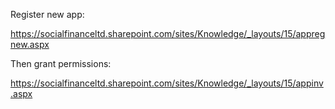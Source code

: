 
Register new app:

https://socialfinanceltd.sharepoint.com/sites/Knowledge/_layouts/15/appregnew.aspx

Then grant permissions:

https://socialfinanceltd.sharepoint.com/sites/Knowledge/_layouts/15/appinv.aspx

<AppPermissionRequests AllowAppOnlyPolicy="true">
  <AppPermissionRequest Scope="http://sharepoint/content/sitecollection/web" Right="FullControl" />
</AppPermissionRequests>

